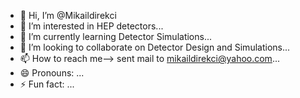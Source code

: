 - 👋 Hi, I’m @Mikaildirekci
- 👀 I’m interested in HEP detectors...
- 🌱 I’m currently learning Detector Simulations...
- 💞️ I’m looking to collaborate on Detector Design and Simulations...
- 📫 How to reach me--> sent mail to mikaildirekci@yahoo.com...
- 😄 Pronouns: ...
- ⚡ Fun fact: ...

<!---
Mikaildirekci/Mikaildirekci is a ✨ special ✨ repository because its `README.md` (this file) appears on your GitHub profile.
You can click the Preview link to take a look at your changes.
--->
